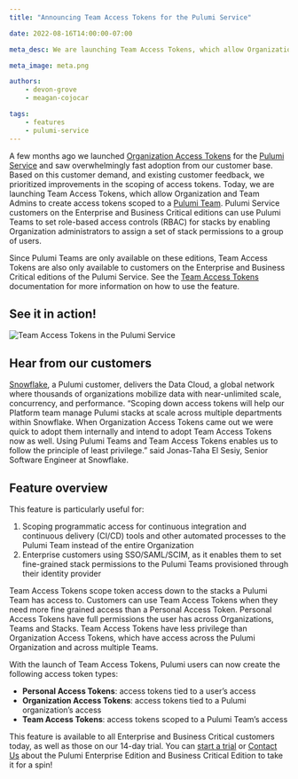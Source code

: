 ```yaml
---
title: "Announcing Team Access Tokens for the Pulumi Service"

date: 2022-08-16T14:00:00-07:00

meta_desc: We are launching Team Access Tokens, which allow Organization and Team Admins to create access tokens scoped to a Pulumi Team.

meta_image: meta.png

authors:
    - devon-grove
    - meagan-cojocar

tags:
    - features
    - pulumi-service
---
```


A few months ago we launched [Organization Access Tokens](/blog/organization-access-tokens) for the [Pulumi Service](/product/pulumi-service) and saw overwhelmingly fast adoption from our customer base. Based on this customer demand, and existing customer feedback, we prioritized improvements in the scoping of access tokens. Today, we are launching Team Access Tokens, which allow Organization and Team Admins to create access tokens scoped to a [Pulumi Team](/docs/intro/pulumi-service/teams). Pulumi Service customers on the Enterprise and Business Critical editions can use Pulumi Teams to set role-based access controls (RBAC) for stacks by enabling Organization administrators to assign a set of stack permissions to a group of users.

<!--more-->

Since Pulumi Teams are only available on these editions, Team Access Tokens are also only available to customers on the Enterprise and Business Critical editions of the Pulumi Service. See the [Team Access Tokens](/docs/intro/pulumi-service/team-access-tokens) documentation for more information on how to use the feature.

## See it in action!

![Team Access Tokens in the Pulumi Service](team_tokens.gif)

## Hear from our customers

[Snowflake](/case-studies/snowflake), a Pulumi customer, delivers the Data Cloud, a global network where thousands of organizations mobilize data with near-unlimited scale, concurrency, and performance. “Scoping down access tokens will help our Platform team manage Pulumi stacks at scale across multiple departments within Snowflake. When Organization Access Tokens came out we were quick to adopt them internally and intend to adopt Team Access Tokens now as well. Using Pulumi Teams and Team Access Tokens enables us to follow the principle of least privilege.” said Jonas-Taha El Sesiy, Senior Software Engineer at Snowflake.

## Feature overview

This feature is particularly useful for:

1. Scoping programmatic access for continuous integration and continuous delivery (CI/CD) tools and other automated processes to the Pulumi Team instead of the entire Organization
2. Enterprise customers using SSO/SAML/SCIM, as it enables them to set fine-grained stack permissions to the Pulumi Teams provisioned through their identity provider

Team Access Tokens scope token access down to the stacks a Pulumi Team has access to. Customers can use Team Access Tokens when they need more fine grained access than a Personal Access Token. Personal Access Tokens have full permissions the user has across Organizations, Teams and Stacks. Team Access Tokens have less privilege than Organization Access Tokens, which have access across the Pulumi Organization and across multiple Teams.

With the launch of Team Access Tokens, Pulumi users can now create the following access token types:

- **Personal Access Tokens**: access tokens tied to a user’s access
- **Organization Access Tokens**: access tokens tied to a Pulumi organization’s access
- **Team Access Tokens**: access tokens scoped to a Pulumi Team’s access

This feature is available to all Enterprise and Business Critical customers today, as well as those on our 14-day trial. You can [start a trial](https://app.pulumi.com/site/trial) or [Contact Us](https://www.pulumi.com/contact) about the Pulumi Enterprise Edition and Business Critical Edition to take it for a spin!
